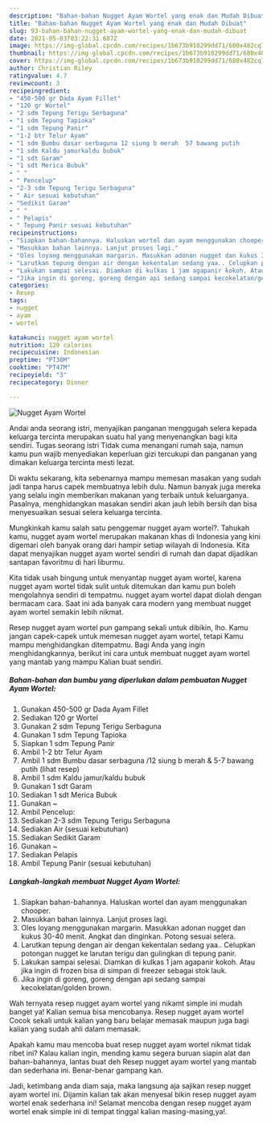 ```yaml
---
description: "Bahan-bahan Nugget Ayam Wortel yang enak dan Mudah Dibuat"
title: "Bahan-bahan Nugget Ayam Wortel yang enak dan Mudah Dibuat"
slug: 93-bahan-bahan-nugget-ayam-wortel-yang-enak-dan-mudah-dibuat
date: 2021-05-03T03:22:31.687Z
image: https://img-global.cpcdn.com/recipes/1b673b910299dd71/680x482cq70/nugget-ayam-wortel-foto-resep-utama.jpg
thumbnail: https://img-global.cpcdn.com/recipes/1b673b910299dd71/680x482cq70/nugget-ayam-wortel-foto-resep-utama.jpg
cover: https://img-global.cpcdn.com/recipes/1b673b910299dd71/680x482cq70/nugget-ayam-wortel-foto-resep-utama.jpg
author: Christian Riley
ratingvalue: 4.7
reviewcount: 3
recipeingredient:
- "450-500 gr Dada Ayam Fillet"
- "120 gr Wortel"
- "2 sdm Tepung Terigu Serbaguna"
- "1 sdm Tepung Tapioka"
- "1 sdm Tepung Panir"
- "1-2 btr Telur Ayam"
- "1 sdm Bumbu dasar serbaguna 12 siung b merah  57 bawang putih           lihat resep"
- "1 sdm Kaldu jamurkaldu bubuk"
- "1 sdt Garam"
- "1 sdt Merica Bubuk"
- " "
- " Pencelup"
- "2-3 sdm Tepung Terigu Serbaguna"
- " Air sesuai kebutuhan"
- "Sedikit Garam"
- " "
- " Pelapis"
- " Tepung Panir sesuai kebutuhan"
recipeinstructions:
- "Siapkan bahan-bahannya. Haluskan wortel dan ayam menggunakan chooper."
- "Masukkan bahan lainnya. Lanjut proses lagi."
- "Oles loyang menggunakan margarin. Masukkan adonan nugget dan kukus 30-40 menit. Angkat dan dinginkan. Potong sesuai selera."
- "Larutkan tepung dengan air dengan kekentalan sedang yaa.. Celupkan potongan nugget ke larutan terigu dan gulingkan di tepung panir."
- "Lakukan sampai selesai. Diamkan di kulkas 1 jam agapanir kokoh. Atau jika ingin di frozen bisa di simpan di freezer sebagai stok lauk."
- "Jika ingin di goreng, goreng dengan api sedang sampai kecokelatan/golden brown."
categories:
- Resep
tags:
- nugget
- ayam
- wortel

katakunci: nugget ayam wortel 
nutrition: 129 calories
recipecuisine: Indonesian
preptime: "PT30M"
cooktime: "PT47M"
recipeyield: "3"
recipecategory: Dinner

---
```



![Nugget Ayam Wortel](https://img-global.cpcdn.com/recipes/1b673b910299dd71/680x482cq70/nugget-ayam-wortel-foto-resep-utama.jpg)

Andai anda seorang istri, menyajikan panganan menggugah selera kepada keluarga tercinta merupakan suatu hal yang menyenangkan bagi kita sendiri. Tugas seorang istri Tidak cuma menangani rumah saja, namun kamu pun wajib menyediakan keperluan gizi tercukupi dan panganan yang dimakan keluarga tercinta mesti lezat.

Di waktu  sekarang, kita sebenarnya mampu memesan masakan yang sudah jadi tanpa harus capek membuatnya lebih dulu. Namun banyak juga mereka yang selalu ingin memberikan makanan yang terbaik untuk keluarganya. Pasalnya, menghidangkan masakan sendiri akan jauh lebih bersih dan bisa menyesuaikan sesuai selera keluarga tercinta. 



Mungkinkah kamu salah satu penggemar nugget ayam wortel?. Tahukah kamu, nugget ayam wortel merupakan makanan khas di Indonesia yang kini digemari oleh banyak orang dari hampir setiap wilayah di Indonesia. Kita dapat menyajikan nugget ayam wortel sendiri di rumah dan dapat dijadikan santapan favoritmu di hari liburmu.

Kita tidak usah bingung untuk menyantap nugget ayam wortel, karena nugget ayam wortel tidak sulit untuk ditemukan dan kamu pun boleh mengolahnya sendiri di tempatmu. nugget ayam wortel dapat diolah dengan bermacam cara. Saat ini ada banyak cara modern yang membuat nugget ayam wortel semakin lebih nikmat.

Resep nugget ayam wortel pun gampang sekali untuk dibikin, lho. Kamu jangan capek-capek untuk memesan nugget ayam wortel, tetapi Kamu mampu menghidangkan ditempatmu. Bagi Anda yang ingin menghidangkannya, berikut ini cara untuk membuat nugget ayam wortel yang mantab yang mampu Kalian buat sendiri.

<!--inarticleads1-->

##### Bahan-bahan dan bumbu yang diperlukan dalam pembuatan Nugget Ayam Wortel:

1. Gunakan 450-500 gr Dada Ayam Fillet
1. Sediakan 120 gr Wortel
1. Gunakan 2 sdm Tepung Terigu Serbaguna
1. Gunakan 1 sdm Tepung Tapioka
1. Siapkan 1 sdm Tepung Panir
1. Ambil 1-2 btr Telur Ayam
1. Ambil 1 sdm Bumbu dasar serbaguna /12 siung b merah &amp; 5-7 bawang putih           (lihat resep)
1. Ambil 1 sdm Kaldu jamur/kaldu bubuk
1. Gunakan 1 sdt Garam
1. Sediakan 1 sdt Merica Bubuk
1. Gunakan  ~
1. Ambil  Pencelup:
1. Sediakan 2-3 sdm Tepung Terigu Serbaguna
1. Sediakan  Air (sesuai kebutuhan)
1. Sediakan Sedikit Garam
1. Gunakan  ~
1. Sediakan  Pelapis
1. Ambil  Tepung Panir (sesuai kebutuhan)




<!--inarticleads2-->

##### Langkah-langkah membuat Nugget Ayam Wortel:

1. Siapkan bahan-bahannya. Haluskan wortel dan ayam menggunakan chooper.
1. Masukkan bahan lainnya. Lanjut proses lagi.
1. Oles loyang menggunakan margarin. Masukkan adonan nugget dan kukus 30-40 menit. Angkat dan dinginkan. Potong sesuai selera.
1. Larutkan tepung dengan air dengan kekentalan sedang yaa.. Celupkan potongan nugget ke larutan terigu dan gulingkan di tepung panir.
1. Lakukan sampai selesai. Diamkan di kulkas 1 jam agapanir kokoh. Atau jika ingin di frozen bisa di simpan di freezer sebagai stok lauk.
1. Jika ingin di goreng, goreng dengan api sedang sampai kecokelatan/golden brown.




Wah ternyata resep nugget ayam wortel yang nikamt simple ini mudah banget ya! Kalian semua bisa mencobanya. Resep nugget ayam wortel Cocok sekali untuk kalian yang baru belajar memasak maupun juga bagi kalian yang sudah ahli dalam memasak.

Apakah kamu mau mencoba buat resep nugget ayam wortel nikmat tidak ribet ini? Kalau kalian ingin, mending kamu segera buruan siapin alat dan bahan-bahannya, lantas buat deh Resep nugget ayam wortel yang mantab dan sederhana ini. Benar-benar gampang kan. 

Jadi, ketimbang anda diam saja, maka langsung aja sajikan resep nugget ayam wortel ini. Dijamin kalian tak akan menyesal bikin resep nugget ayam wortel enak sederhana ini! Selamat mencoba dengan resep nugget ayam wortel enak simple ini di tempat tinggal kalian masing-masing,ya!.

